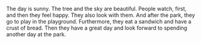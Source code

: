 The day is sunny. The tree and the sky are beautiful. People watch, first, and then they feel happy. They also look with them. And after the park, they go to play in the playground. Furthermore, they eat a sandwich and have a crust of bread. Then they have a great day and look forward to spending another day at the park.
